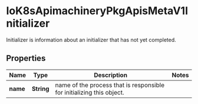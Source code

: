 

# IoK8sApimachineryPkgApisMetaV1Initializer

Initializer is information about an initializer that has not yet completed.
## Properties

Name | Type | Description | Notes
------------ | ------------- | ------------- | -------------
**name** | **String** | name of the process that is responsible for initializing this object. | 



